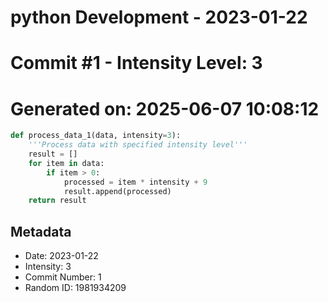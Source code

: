 ﻿# python Development - 2023-01-22
# Commit #1 - Intensity Level: 3
# Generated on: 2025-06-07 10:08:12
```python
def process_data_1(data, intensity=3):
    '''Process data with specified intensity level'''
    result = []
    for item in data:
        if item > 0:
            processed = item * intensity + 9
            result.append(processed)
    return result
```
## Metadata
- Date: 2023-01-22
- Intensity: 3
- Commit Number: 1
- Random ID: 1981934209
